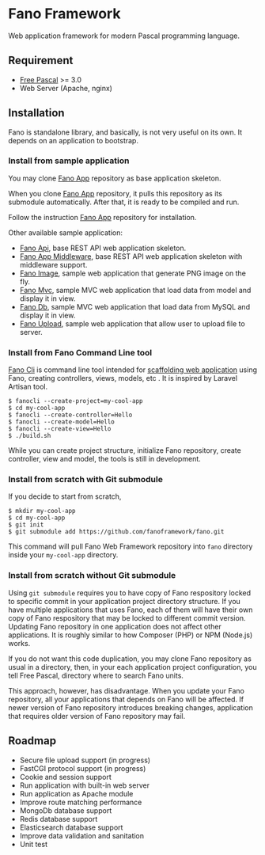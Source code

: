 # Fano Framework

Web application framework for modern Pascal programming language.

## Requirement

- [Free Pascal](https://www.freepascal.org/) >= 3.0
- Web Server (Apache, nginx)

## Installation

Fano is standalone library, and basically, is not very useful on its own.
It depends on an application to bootstrap.

### Install from sample application

You may clone [Fano App](https://github.com/fanoframework/fano-app) repository as base application skeleton.

When you clone [Fano App](https://github.com/fanoframework/fano-app) repository,
it pulls this repository as its submodule automatically. After that, it is ready to be compiled and run.

Follow the instruction [Fano App](https://github.com/fanoframework/fano-app) repository for installation.

Other available sample application:

- [Fano Api](https://github.com/fanoframework/fano-api), base REST API web application skeleton.
- [Fano App Middleware](https://github.com/fanoframework/fano-app-middleware), base REST API web application skeleton with middleware support.
- [Fano Image](https://github.com/fanoframework/fano-app-img), sample web application that generate PNG image on the fly.
- [Fano Mvc](https://github.com/fanoframework/fano-mvc), sample MVC web application that load data from model and display it in view.
- [Fano Db](https://github.com/fanoframework/fano-app-db), sample MVC web application that load data from MySQL and display it in view.
- [Fano Upload](https://github.com/fanoframework/fano-upload), sample web application that allow user to upload file to server.

### Install from Fano Command Line tool

[Fano Cli](https://github.com/fanoframework/fano-cli) is command line tool intended
for [scaffolding web application](https://fanoframework.github.io/scaffolding-with-fano-cli/) using Fano, creating controllers, views, models, etc . It is inspired by Laravel Artisan tool.

    $ fanocli --create-project=my-cool-app
    $ cd my-cool-app
    $ fanocli --create-controller=Hello
    $ fanocli --create-model=Hello
    $ fanocli --create-view=Hello
    $ ./build.sh

While you can create project structure, initialize Fano repository, create controller, view and model, the tools is still in development.

### Install from scratch with Git submodule

If you decide to start from scratch,

    $ mkdir my-cool-app
    $ cd my-cool-app
    $ git init
    $ git submodule add https://github.com/fanoframework/fano.git

This command will pull Fano Web Framework repository into `fano` directory inside your `my-cool-app` directory.

### Install from scratch without Git submodule

Using `git submodule` requires you to have copy of Fano respository locked to specific commit in your application project directory structure. If you have multiple applications that uses Fano, each of them will have their own copy of Fano respository that may be locked to different commit version. Updating Fano repository in one application does not affect other applications. It is roughly similar to how Composer (PHP) or NPM (Node.js) works.

If you do not want this code duplication, you may clone Fano repository as usual
in a directory, then, in your each application project configuration, you tell
Free Pascal, directory where to search Fano units.

This approach, however, has disadvantage. When you update your Fano repository,
all your applications that depends on Fano will be affected. If newer version of Fano repository introduces breaking changes, application that requires older version of Fano repository may fail.

## Roadmap

- Secure file upload support (in progress)
- FastCGI protocol support (in progress)
- Cookie and session support
- Run application with built-in web server
- Run application as Apache module
- Improve route matching performance
- MongoDb database support
- Redis database support
- Elasticsearch database support
- Improve data validation and sanitation
- Unit test
